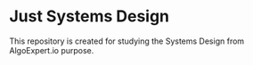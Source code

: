 # Just Systems Design

This repository is created for studying the Systems Design from AlgoExpert.io purpose.
